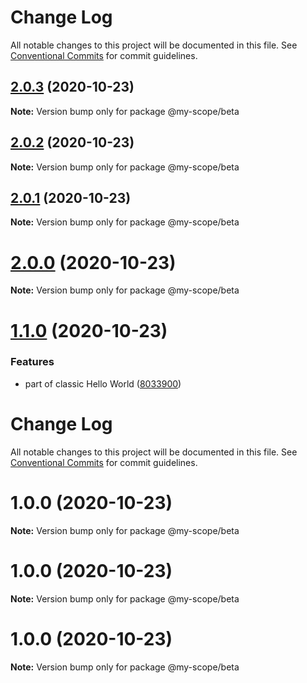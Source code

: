 # Change Log

All notable changes to this project will be documented in this file.
See [Conventional Commits](https://conventionalcommits.org) for commit guidelines.

## [2.0.3](https://github.com/rurich-shiftpixy/lerna/compare/@my-scope/beta@1.1.0...@my-scope/beta@2.0.3) (2020-10-23)

**Note:** Version bump only for package @my-scope/beta





## [2.0.2](https://github.com/rurich-shiftpixy/lerna/compare/@my-scope/beta@1.1.0...@my-scope/beta@2.0.2) (2020-10-23)

**Note:** Version bump only for package @my-scope/beta





## [2.0.1](https://github.com/rurich-shiftpixy/lerna/compare/@my-scope/beta@1.1.0...@my-scope/beta@2.0.1) (2020-10-23)

**Note:** Version bump only for package @my-scope/beta





# [2.0.0](https://github.com/rurich-shiftpixy/lerna/compare/@my-scope/beta@1.1.0...@my-scope/beta@2.0.0) (2020-10-23)

**Note:** Version bump only for package @my-scope/beta





<a name="1.1.0"></a>
# [1.1.0](https://github.com/rurich-shiftpixy/lerna/compare/@my-scope/beta@1.0.0...@my-scope/beta@1.1.0) (2020-10-23)


### Features

* part of classic Hello World ([8033900](https://github.com/rurich-shiftpixy/lerna/commit/8033900))




# Change Log

All notable changes to this project will be documented in this file.
See [Conventional Commits](https://conventionalcommits.org) for commit guidelines.

# 1.0.0 (2020-10-23)

**Note:** Version bump only for package @my-scope/beta





# 1.0.0 (2020-10-23)

**Note:** Version bump only for package @my-scope/beta





# 1.0.0 (2020-10-23)

**Note:** Version bump only for package @my-scope/beta
